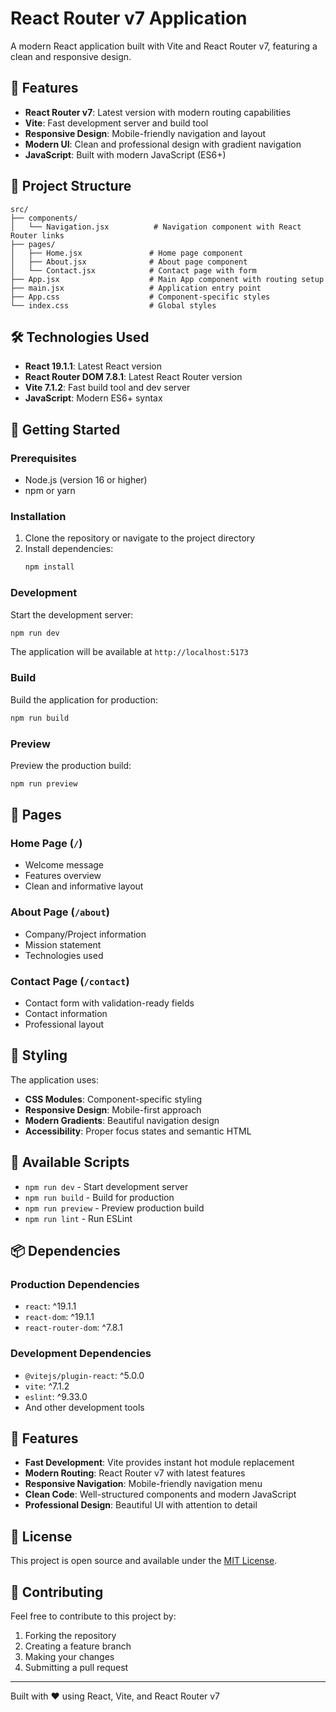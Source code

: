 # React Router v7 Application

A modern React application built with Vite and React Router v7, featuring a clean and responsive design.

## 🚀 Features

- **React Router v7**: Latest version with modern routing capabilities
- **Vite**: Fast development server and build tool
- **Responsive Design**: Mobile-friendly navigation and layout
- **Modern UI**: Clean and professional design with gradient navigation
- **JavaScript**: Built with modern JavaScript (ES6+)

## 📁 Project Structure

```
src/
├── components/
│   └── Navigation.jsx          # Navigation component with React Router links
├── pages/
│   ├── Home.jsx               # Home page component
│   ├── About.jsx              # About page component
│   └── Contact.jsx            # Contact page with form
├── App.jsx                    # Main App component with routing setup
├── main.jsx                   # Application entry point
├── App.css                    # Component-specific styles
└── index.css                  # Global styles
```

## 🛠️ Technologies Used

- **React 19.1.1**: Latest React version
- **React Router DOM 7.8.1**: Latest React Router version
- **Vite 7.1.2**: Fast build tool and dev server
- **JavaScript**: Modern ES6+ syntax

## 🚀 Getting Started

### Prerequisites

- Node.js (version 16 or higher)
- npm or yarn

### Installation

1. Clone the repository or navigate to the project directory
2. Install dependencies:
   ```bash
   npm install
   ```

### Development

Start the development server:
```bash
npm run dev
```

The application will be available at `http://localhost:5173`

### Build

Build the application for production:
```bash
npm run build
```

### Preview

Preview the production build:
```bash
npm run preview
```

## 📱 Pages

### Home Page (`/`)
- Welcome message
- Features overview
- Clean and informative layout

### About Page (`/about`)
- Company/Project information
- Mission statement
- Technologies used

### Contact Page (`/contact`)
- Contact form with validation-ready fields
- Contact information
- Professional layout

## 🎨 Styling

The application uses:
- **CSS Modules**: Component-specific styling
- **Responsive Design**: Mobile-first approach
- **Modern Gradients**: Beautiful navigation design
- **Accessibility**: Proper focus states and semantic HTML

## 🔧 Available Scripts

- `npm run dev` - Start development server
- `npm run build` - Build for production
- `npm run preview` - Preview production build
- `npm run lint` - Run ESLint

## 📦 Dependencies

### Production Dependencies
- `react`: ^19.1.1
- `react-dom`: ^19.1.1
- `react-router-dom`: ^7.8.1

### Development Dependencies
- `@vitejs/plugin-react`: ^5.0.0
- `vite`: ^7.1.2
- `eslint`: ^9.33.0
- And other development tools

## 🌟 Features

- **Fast Development**: Vite provides instant hot module replacement
- **Modern Routing**: React Router v7 with latest features
- **Responsive Navigation**: Mobile-friendly navigation menu
- **Clean Code**: Well-structured components and modern JavaScript
- **Professional Design**: Beautiful UI with attention to detail

## 📄 License

This project is open source and available under the [MIT License](LICENSE).

## 🤝 Contributing

Feel free to contribute to this project by:
1. Forking the repository
2. Creating a feature branch
3. Making your changes
4. Submitting a pull request

---

Built with ❤️ using React, Vite, and React Router v7
